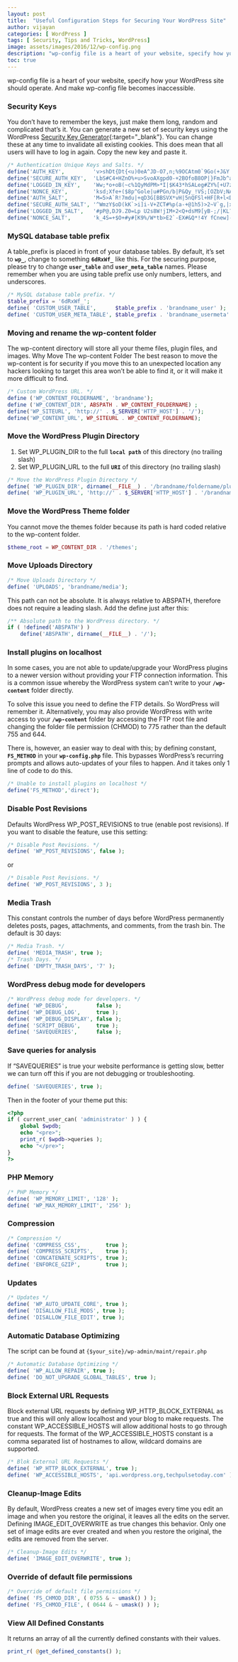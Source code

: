 ```yaml
---
layout: post
title:  "Useful Configuration Steps for Securing Your WordPress Site"
author: vijayan
categories: [ WordPress ]
tags: [ Security, Tips and Tricks, WordPress]
image: assets/images/2016/12/wp-config.png
description: "wp-config file is a heart of your website, specify how your WordPress site should operate. And make wp-config file becomes inaccessible."
toc: true
---
```

wp-config file is a heart of your website, specify how your WordPress site should operate. And make wp-config file becomes inaccessible.

### Security Keys

You don’t have to remember the keys, just make them long, random and complicated that’s it. You can generate a new set of security keys using the WordPress [Security Key Generator](https://api.wordpress.org/secret-key/1.1/salt/){:target="_blank"}. You can change these at any time to invalidate all existing cookies. This does mean that all users will have to log in again. Copy the new key and paste it.

```php
/* Authentication Unique Keys and Salts. */
define('AUTH_KEY',         'v>shDt{Dt{<u)0eA^JD-O7,n;%9OCAtm0`9Go(+J&Y:nd>bn85jV->cZsRON@~/!');
define('SECURE_AUTH_KEY',  'LbS#C4+HZnO%+u>SvoAXgpd0-+2BOfoB8OP|}FmJb^a*M{CpN}:7PO)>3N1[M)XY');
define('LOGGED_IN_KEY',    'Ww;*o+oB(~c%1QyMdPM>*I|$K43*hSALeg#ZY%[+U7zvs~?^b#Pc-}~,8o(~*m~2');
define('NONCE_KEY',        'ksd;Xfe+($8p^Gole|u#PGn/b|P&Qy_!VS;[OZbV;NA{rqG1$3sI0u2wBr+]Sp2<');
define('AUTH_SALT',        'M=5>A`R!7mdu|+qD3G[BBSVX*vH|5nQFSl+HF[R+l<DI|x>+*B[a5|9`/HM-Y8w9');
define('SECURE_AUTH_SALT', '^WmzY$oD(kK`>i]i-V+ZCT#%p(a-+@1h5)>2~V`g,|xVLyy-bdjUlB&HBoM|b^1g');
define('LOGGED_IN_SALT',   '#pP@,DJ9.Z0=Lp U2s8W!jIM+2<Q+dsM9[yB-;/|KL?Fh(zgAk/H6reA&N?W<&wQ');
define('NONCE_SALT',       'k_4S=+$O+#y#[K9%/W*tb>E2`-EX#&Q*!4Y fCnew]-,K</~`lUJ6LnsV:dmKmF_');
```

### MySQL database table prefix

A table_prefix is placed in front of your database tables. By default, it’s set to **`wp_`**, change to something **`6dRxWf_`** like this. For the securing purpose, please try to change **`user_table`** and **`user_meta_table`** names. Please remember when you are using table prefix use only numbers, letters, and underscores.

```php
/* MySQL database table prefix. */
$table_prefix = '6dRxWf_';
define( 'CUSTOM_USER_TABLE',      $table_prefix . 'brandname_user' );
define( 'CUSTOM_USER_META_TABLE', $table_prefix . 'brandname_usermeta' );
```

### Moving and rename the wp-content folder

The wp-content directory will store all your theme files, plugin files, and images. Why Move The wp-content Folder The best reason to move the wp-content is for security if you move this to an unexpected location any hackers looking to target this area won’t be able to find it, or it will make it more difficult to find.

```php
/* Custom WordPress URL. */
define ('WP_CONTENT_FOLDERNAME', 'brandname');
define ('WP_CONTENT_DIR', ABSPATH . WP_CONTENT_FOLDERNAME) ;
define('WP_SITEURL', 'http://' . $_SERVER['HTTP_HOST'] . '/');
define('WP_CONTENT_URL', WP_SITEURL . WP_CONTENT_FOLDERNAME);
```

### Move the WordPress Plugin Directory

1. Set WP_PLUGIN_DIR to the full **`local path`** of this directory (no trailing slash)
2. Set WP_PLUGIN_URL to the full **`URI`** of this directory (no trailing slash)

```php
/* Move the WordPress Plugin Directory */
define( 'WP_PLUGIN_DIR', dirname(__FILE__) . '/brandname/foldername/plugins' );
define( 'WP_PLUGIN_URL', 'http://' . $_SERVER['HTTP_HOST'] . '/brandname/foldername/plugins' );
```

### Move the WordPress Theme folder

You cannot move the themes folder because its path is hard coded relative to the wp-content folder.

```php
$theme_root = WP_CONTENT_DIR . '/themes';
```

### Move Uploads Directory

```php
/* Move Uploads Directory */
define( 'UPLOADS', 'brandname/media');
```

This path can not be absolute. It is always relative to ABSPATH, therefore does not require a leading slash. Add the define just after this:

```php
/** Absolute path to the WordPress directory. */
if ( !defined('ABSPATH') )
    define('ABSPATH', dirname(__FILE__) . '/');
```

### Install plugins on localhost

In some cases, you are not able to update/upgrade your WordPress plugins to a newer version without providing your FTP connection information. This is a common issue whereby the WordPress system can’t write to your **`/wp-content`** folder directly.

To solve this issue you need to define the FTP details. So WordPress will remember it. Alternatively, you may also provide WordPress with write access to your **`/wp-content`** folder by accessing the FTP root file and changing the folder file permission (CHMOD) to 775 rather than the default 755 and 644.

There is, however, an easier way to deal with this; by defining constant, **`FS_METHOD`** in your **`wp-config.php`** file. This bypasses WordPress’s recurring prompts and allows auto-updates of your files to happen. And it takes only 1 line of code to do this.

```php
/* Unable to install plugins on localhost */
define('FS_METHOD','direct');
```

### Disable Post Revisions

Defaults WordPress WP_POST_REVISIONS to true (enable post revisions). If you want to disable the feature, use this setting:

```php
/* Disable Post Revisions. */
define( 'WP_POST_REVISIONS', false );
```

or

```php
/* Disable Post Revisions. */
define( 'WP_POST_REVISIONS', 3 );
```

### Media Trash

This constant controls the number of days before WordPress permanently deletes posts, pages, attachments, and comments, from the trash bin. The default is 30 days:

```php
/* Media Trash. */
define( 'MEDIA_TRASH', true );
/* Trash Days. */
define( 'EMPTY_TRASH_DAYS', '7' );
```

### WordPress debug mode for developers

```php
/* WordPress debug mode for developers. */
define( 'WP_DEBUG',         false );
define( 'WP_DEBUG_LOG',     true );
define( 'WP_DEBUG_DISPLAY', false );
define( 'SCRIPT_DEBUG',     true );
define( 'SAVEQUERIES',      false );
```

### Save queries for analysis

If “SAVEQUERIES” is true your website performance is getting slow, better we can turn off this if you are not debugging or troubleshooting.

```php
define( 'SAVEQUERIES', true );
```

Then in the footer of your theme put this:

```php
<?php
if ( current_user_can( 'administrator' ) ) {
    global $wpdb;
    echo "<pre>";
    print_r( $wpdb->queries );
    echo "</pre>";
}
?>
```

### PHP Memory

```php
/* PHP Memory */
define( 'WP_MEMORY_LIMIT', '128' );
define( 'WP_MAX_MEMORY_LIMIT', '256' );
```

### Compression

```php
/* Compression */
define( 'COMPRESS_CSS',        true );
define( 'COMPRESS_SCRIPTS',    true );
define( 'CONCATENATE_SCRIPTS', true );
define( 'ENFORCE_GZIP',        true );
```

### Updates

```php
/* Updates */
define( 'WP_AUTO_UPDATE_CORE', true );
define( 'DISALLOW_FILE_MODS', true );
define( 'DISALLOW_FILE_EDIT', true );
```

### Automatic Database Optimizing

The script can be found at `{$your_site}/wp-admin/maint/repair.php`

```php
/* Automatic Database Optimizing */
define( 'WP_ALLOW_REPAIR', true );
define( 'DO_NOT_UPGRADE_GLOBAL_TABLES', true );
```

### Block External URL Requests

Block external URL requests by defining WP_HTTP_BLOCK_EXTERNAL as true and this will only allow localhost and your blog to make requests. The constant WP_ACCESSIBLE_HOSTS will allow additional hosts to go through for requests. The format of the WP_ACCESSIBLE_HOSTS constant is a comma separated list of hostnames to allow, wildcard domains are supported.

```php
/* Blok External URL Requests */
define( 'WP_HTTP_BLOCK_EXTERNAL', true );
define( 'WP_ACCESSIBLE_HOSTS', 'api.wordpress.org,techpulsetoday.com' );
```

### Cleanup-Image Edits

By default, WordPress creates a new set of images every time you edit an image and when you restore the original, it leaves all the edits on the server. Defining IMAGE_EDIT_OVERWRITE as true changes this behavior. Only one set of image edits are ever created and when you restore the original, the edits are removed from the server.

```php
/* Cleanup-Image Edits */
define( 'IMAGE_EDIT_OVERWRITE', true );
```

### Override of default file permissions

```php
/* Override of default file permissions */
define( 'FS_CHMOD_DIR', ( 0755 & ~ umask() ) );
define( 'FS_CHMOD_FILE', ( 0644 & ~ umask() ) );
```

### View All Defined Constants

It returns an array of all the currently defined constants with their values.

```php
print_r( @get_defined_constants() );
```
